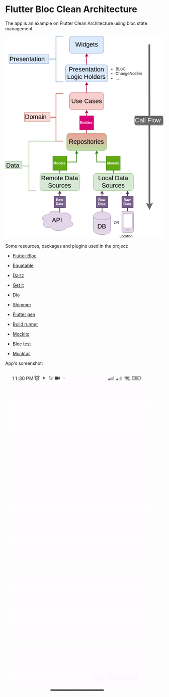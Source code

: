 # Flutter Bloc Clean Architecture


The app is an example on Flutter Clean Architecture using bloc state management.

![App](files/architecture.png)

Some resources, packages and plugins used in the project:

- [Flutter Bloc](https://pub.dev/packages/flutter_bloc)
- [Equatable](https://pub.dev/packages/equatable)
- [Dartz](https://pub.dev/packages/dartz)
- [Get it](https://pub.dev/packages/get_it)
- [Dio](https://pub.dev/packages/dio)
- [Shimmer](https://pub.dev/packages/shimmer)
  
- [Flutter gen](https://pub.dev/packages/flutter_gen)
- [Build runner](https://pub.dev/packages/build_runner)
- [Mockito](https://pub.dev/packages/mockito)
- [Bloc test](https://pub.dev/packages/bloc_test)
- [Mocktail](https://pub.dev/packages/mocktail)


App's screenshot:

![App](files/app_content.gif)
